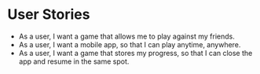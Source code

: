 # User Stories

* As a user, I want a game that allows me to play against my friends.
* As a user, I want a mobile app, so that I can play anytime, anywhere.
* As a user, I want a game that stores my progress, so that I can close the app and resume in
 the same spot.
 
